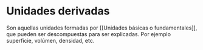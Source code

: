 # Unidades derivadas

Son aquellas unidades formadas por [[Unidades básicas o fundamentales]], que pueden ser descompuestas para ser explicadas. Por ejemplo superficie, volúmen, densidad, etc.
